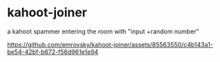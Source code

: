 # kahoot-joiner
a kahoot spammer entering the room with "input +random number"




https://github.com/emrovsky/kahoot-joiner/assets/85563550/c4b143a1-be54-42bf-b672-f56d961e1e94

